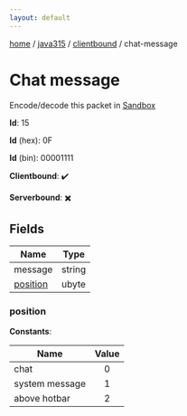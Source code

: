 ```yaml
---
layout: default
---
```


[home](/)  /  [java315](/protocol/java315)  /  [clientbound](/protocol/java315/clientbound)  /  chat-message

# Chat message

Encode/decode this packet in [Sandbox](../../../sandbox/java315#Clientbound.ChatMessage)

**Id**: 15

**Id** (hex): 0F

**Id** (bin): 00001111

**Clientbound**: ✔️

**Serverbound**: ✖️

## Fields

Name | Type
---|---
message | string
[position](#position) | ubyte

### position

**Constants**:

Name | Value
---|:---:
chat | 0
system message | 1
above hotbar | 2
